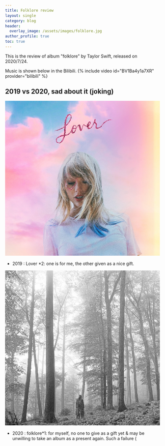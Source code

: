 ```yaml
---
title: Folklore review
layout: single
category: blog
header:
  overlay_image: /assets/images/folklore.jpg
author_profile: true
toc: true
---
```

This is the review of album "folklore" by Taylor Swift, released on 2020/7/24.

Music is shown below in the Bilibili.
{% include video id="BV1Ba4y1a7XR" provider="bilibili" %}

## 2019 vs 2020, sad about it (joking)
<img src="/assets/images/lover.jpg" alt="lover" />

* 2019 : Lover *2: one is for me, the other given as a nice gift.

<img src="/assets/images/folklore.jpg" alt="folklore" />

* 2020 : folklore*1: for myself, no one to give as a gift yet & may be unwilling to take an album as a present again. Such a failure (

